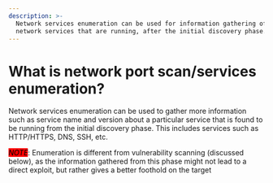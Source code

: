 ```yaml
---
description: >-
  Network services enumeration can be used for information gathering of specific
  network services that are running, after the initial discovery phase.
---
```


# What is network port scan/services enumeration?

Network services enumeration can be used to gather more information such as service name and version about a particular service that is found to be running from the initial discovery phase. This includes services such as HTTP/HTTPS, DNS, SSH, etc.

_<mark style="background-color:red;">NOTE</mark>_: Enumeration is different from vulnerability scanning (discussed below), as the information gathered from this phase might not lead to a direct exploit, but rather gives a better foothold on the target
